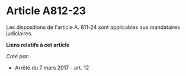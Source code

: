 # Article A812-23

Les dispositions de l'article A. 811-24 sont applicables aux mandataires judiciaires.

**Liens relatifs à cet article**

_Créé par_:

  - Arrêté du 7 mars 2017 - art. 12
